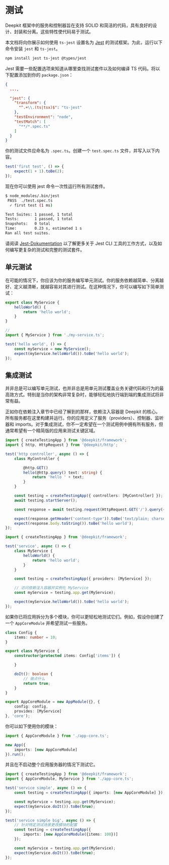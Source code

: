 # 测试

Deepkit 框架中的服务和控制器旨在支持 SOLID 和简洁的代码，具有良好的设计、封装和分离。这些特性使代码易于测试。

本文档将向你展示如何使用 `ts-jest` 设置名为 [Jest](https://jestjs.io) 的测试框架。为此，运行以下命令安装 `jest` 和 `ts-jest`。

```sh
npm install jest ts-jest @types/jest
```

Jest 需要一些配置选项来知道从哪里查找测试套件以及如何编译 TS 代码。将以下配置添加到你的 `package.json`：

```json title=package.json
{
  ...,

  "jest": {
    "transform": {
      "^.+\\.(ts|tsx)$": "ts-jest"
    },
    "testEnvironment": "node",
    "testMatch": [
      "**/*.spec.ts"
    ]
  }
}
```

你的测试文件应命名为 `.spec.ts`。创建一个 `test.spec.ts` 文件，并写入以下内容。

```typescript
test('first test', () => {
    expect(1 + 1).toBe(2);
});
```

现在你可以使用 jest 命令一次性运行所有测试套件。

```sh
$ node_modules/.bin/jest
 PASS  ./test.spec.ts
  ✓ first test (1 ms)

Test Suites: 1 passed, 1 total
Tests:       1 passed, 1 total
Snapshots:   0 total
Time:        0.23 s, estimated 1 s
Ran all test suites.
```

请阅读 [Jest-Dokumentation](https://jestjs.io) 以了解更多关于 Jest CLI 工具的工作方式，以及如何编写更复杂的测试和完整的测试套件。

## 单元测试

在可能的情况下，你应该为你的服务编写单元测试。你的服务依赖越简单、分离越好、定义越清晰，就越容易对其进行测试。在这种情况下，你可以编写如下简单测试：

```typescript
export class MyService {
    helloWorld() {
        return 'hello world';
    }
}
```

```typescript
//
import { MyService } from './my-service.ts';

test('hello world', () => {
    const myService = new MyService();
    expect(myService.helloWorld()).toBe('hello world');
});
```

## 集成测试

并非总是可以编写单元测试，也并非总是用单元测试覆盖业务关键代码和行为的最高效方式。特别是当你的架构非常复杂时，能够轻松地执行端到端的集成测试将非常有益。

正如你在依赖注入章节中已经了解到的那样，依赖注入容器是 Deepkit 的核心。所有服务都在这里构建并运行。你的应用定义了服务（providers）、控制器、监听器和 imports。对于集成测试，你不一定希望在一个测试用例中拥有所有服务，但通常希望有一个精简版的应用来测试关键区域。

```typescript
import { createTestingApp } from '@deepkit/framework';
import { http, HttpRequest } from '@deepkit/http';

test('http controller', async () => {
    class MyController {

        @http.GET()
        hello(@http.query() text: string) {
            return 'hello ' + text;
        }
    }

    const testing = createTestingApp({ controllers: [MyController] });
    await testing.startServer();

    const response = await testing.request(HttpRequest.GET('/').query({text: 'world'}));

    expect(response.getHeader('content-type')).toBe('text/plain; charset=utf-8');
    expect(response.body.toString()).toBe('hello world');
});
```

```typescript
import { createTestingApp } from '@deepkit/framework';

test('service', async () => {
    class MyService {
        helloWorld() {
            return 'hello world';
        }
    }

    const testing = createTestingApp({ providers: [MyService] });

    // 访问依赖注入容器并实例化 MyService
    const myService = testing.app.get(MyService);

    expect(myService.helloWorld()).toBe('hello world');
});
```

如果你已将应用拆分为多个模块，你可以更轻松地测试它们。例如，假设你创建了一个 `AppCoreModule` 并希望测试一些服务。

```typescript
class Config {
    items: number = 10;
}

export class MyService {
    constructor(protected items: Config['items']) {

    }

    doIt(): boolean {
        // 做点什么
        return true;
    }
}

export AppCoreModule = new AppModule({}, {
    config: config,
    provides: [MyService]
}, 'core');
```

你可以如下使用你的模块：

```typescript
import { AppCoreModule } from './app-core.ts';

new App({
    imports: [new AppCoreModule]
}).run();
```

并且在不启动整个应用服务器的情况下测试它。

```typescript
import { createTestingApp } from '@deepkit/framework';
import { AppCoreModule, MyService } from './app-core.ts';

test('service simple', async () => {
    const testing = createTestingApp({ imports: [new AppCoreModule] });

    const myService = testing.app.get(MyService);
    expect(myService.doIt()).toBe(true);
});

test('service simple big', async () => {
    // 针对特定测试场景更改模块的配置
    const testing = createTestingApp({
        imports: [new AppCoreModule({items: 100})]
    });

    const myService = testing.app.get(MyService);
    expect(myService.doIt()).toBe(true);
});
```